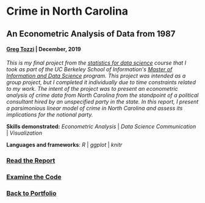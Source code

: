 # Crime in North Carolina
## An Econometric Analysis of Data from 1987

#### [Greg Tozzi](https://www.linkedin.com/in/gregorytozzi/) | December, 2019

*This is my final project from the [statistics for data science](https://www.ischool.berkeley.edu/courses/datasci/203) course that I took as part of the UC Berkeley School of Information's [Master of Information and Data Science](https://datascience.berkeley.edu) program.  This project was intended as a group project, but I completed it individually due to time constraints related to my work.  The intent of the project was to present an econometric analysis of crime data from North Carolina from the standpoint of a political consultant hired by an unspecified party in the state.  In this report, I present a parsimonious linear model of crime in North Carolina and assess its implications for the notional party.*


**Skills demonstrated:** *Econometric Analysis* | *Data Science Communication* | *Visualization*

**Languages and frameworks**: *R* | *ggplot* | *knitr*

### [Read the Report](https://github.com/gregtozzi/north_carolina_crime/blob/master/north_carolina_crime.pdf)

### [Examine the Code](https://github.com/gregtozzi/north_carolina_crime/blob/master/north_carolina_crime.Rmd)

### [Back to Portfolio](https://github.com/gregtozzi/portfolio/)
